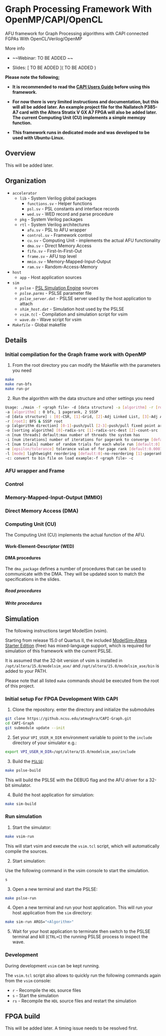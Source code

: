 # Graph Processing Framework With OpenMP/CAPI/OpenCL

AFU framework for Graph Processing algorithms with CAPI connected FGPAs With OpenCL/Verilog/OpenMP

More info
* ~~Webinar: TO BE ADDED ~~  

* Slides: [ TO BE ADDED ]( TO BE ADDED )

**Please note the following;**

* **It is recommended to read the [CAPI Users Guide](http://www.nallatech.com/wp-content/uploads/IBM_CAPI_Users_Guide_1-2.pdf) before using this framework.**

* **For now there is very limited instructions and documentation, but this will all be added later. An example project file for the Nallatech P385-A7 card with the Altera Stratix V GX A7 FPGA will also be added later. The current Computing Unit (CU) implements a simple memcpy function.**

* **This framework runs in dedicated mode and was developed to be used with Ubuntu-Linux.**

## Overview

This will be added later.

## Organization

* `accelerator`
  * `lib` - System Verilog global packages
    * `functions.sv` - Helper functions
    * `psl.sv` - PSL constants and interface records
    * `wed.sv` - WED record and parse procedure
  * `pkg` - System Verilog packages
  * `rtl` - System Verilog architectures
    * `afu.sv` - PSL to AFU wrapper
    * `control.sv` - Framework control
    * `cu.sv` - Computing Unit - implements the actual AFU functionality
    * `dma.sv` - Direct Memory Access
    * `fifo.sv` - First-In-First-Out
    * `frame.sv` - AFU top level
    * `mmio.sv` - Memory-Mapped-Input-Output
    * `ram.sv` - Random-Access-Memory
* `host`
	* `app` - Host application sources
* `sim`
  * `pslse` - [PSL Simulation Engine](https://github.com/ibm-capi/pslse) sources
  * *`pslse.parms`* - PSLSE parameter file
  * *`pslse_server.dat`* - PSLSE server used by the host application to attach
  * *`shim_host.dat`* - Simulation host used by the PSLSE
  * *`vsim.tcl`* - Compilation and simulation script for vsim
  * *`wave.do`* - Wave script for vsim
* *`Makefile`* - Global makefile

## Details

### Initial compilation for the Graph frame work with OpenMP

1. From the root directory you can modify the Makefile with the parameters you need
  ```bash
  make 
  make run-bfs 
  make run-pr
  ```

2. Run the algorithm with the data structure and other settings you need
  ```bash
  Usage: ./main -f <graph file> -d [data structure] -a [algorithm] -r [root] -n [num threads] [-u -s -w]
  -a [algorithm] : 0 bfs, 1 pagerank, 2 SSSP
  -d [data structure] : [0]-CSR, [1]-Grid, [2]-Adj Linked List, [3]-Adj Array List [4-5] same order bitmap frontiers
  -r [root]: BFS & SSSP root
  -p [algorithm direction] [0-1]-push/pull [2-3]-push/pull fixed point arithmetic [4-6]-same order but using data driven
  -o [sorting algorithm] [0]-radix-src [1]-radix-src-dest [2]-count-src [3]-count-src-dst.
  -n [num threads] default:max number of threads the system has
  -i [num iterations] number of iterations for pagerank to converge [default:20]
  -t [num trials] number of random trials for each whole run [default:0]
  -e [epsilon/tolerance] tolerance value of for page rank [default:0.0001]
  -l [mode] lightweight reordering [default:0]-no-reordering [1]-pagerank-order [2]-in-degree [3]-out-degree [4]-bfs-clustering 
  -c: convert to bin file on load example:-f <graph file> -c
```

### AFU wrapper and Frame

### Control

### Memory-Mapped-Input-Output (MMIO)

### Direct Memory Access (DMA)

### Computing Unit (CU)

The Computing Unit (CU) implements the actual function of the AFU.

#### Work-Element-Descriptor (WED)

#### DMA procedures

The `dma_package` defines a number of procedures that can be used to communicate with the DMA. They will be updated soon to match the specifications in the slides.

##### Read procedures

##### Write procedures

## Simulation

The following instructions target ModelSim (vsim).

Starting from release 15.0 of Quartus II, the included [ModelSim-Altera Starter Edition](https://www.altera.com/products/design-software/model---simulation/modelsim-altera-software.html) (free) has mixed-language support, which is required for simulation of this framework with the current PSLSE.

It is assumed that the 32-bit version of vsim is installed in `/opt/altera/15.0/modelsim_ase/` and `/opt/altera/15.0/modelsim_ase/bin` is added to your PATH.

Please note that all listed `make` commands should be executed from the root of this project.

### Initial setup For FPGA Development With CAPI

1. Clone the repository. enter the directory and initialize the submodules
  ```bash
  git clone https://github.ncsu.edu/atmughra/CAPI-Graph.git
  cd CAPI-Graph
  git submodule update --init
  ```

2. Set your `VPI_USER_H_DIR` environment variable to point to the `include` directory of your simulator e.g.:
  ```bash
  export VPI_USER_H_DIR=/opt/altera/15.0/modelsim_ase/include
  ```

3. Build the [`PSLSE`](https://github.com/ibm-capi/pslse):
  ```bash
  make pslse-build
  ```
  This will build the PSLSE with the DEBUG flag and the AFU driver for a 32-bit simulator.

4. Build the host application for simulation:
  ```bash
  make sim-build
  ```

### Run simulation

1. Start the simulator:
  ```bash
  make vsim-run 
  ```

  This will start vsim and execute the `vsim.tcl` script, which will automatically compile the sources.

2. Start simulation:

  Use the following command in the vsim console to start the simulation.
  ```bash
  s
  ```

3. Open a new terminal and start the PSLSE:
  ```bash
  make pslse-run
  ```

4. Open a new terminal and run your host application. This will run your host application from the `sim` directory:
  ```bash
  make sim-run ARGS="<Algorithm>"
  ```

5. Wait for your host application to terminate then switch to the PSLSE terminal and kill (`CTRL+C`) the running PSLSE process to inspect the wave.


### Development

During development `vsim` can be kept running.

The `vsim.tcl` script also allows to quickly run the following commands again from the `vsim` console:
* `r` - Recompile the `HDL` source files
* `s` - Start the simulation
* `rs` - Recompile the `HDL` source files and restart the simulation

## FPGA build

This will be added later. A timing issue needs to be resolved first.
